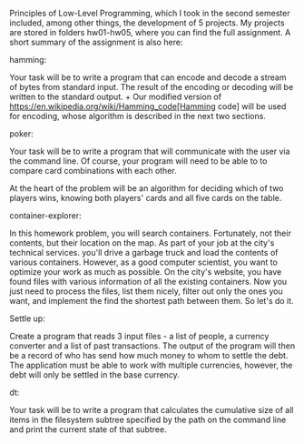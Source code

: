 Principles of Low-Level Programming, which I took in the second semester included, among other things, the development of 5 projects.
My projects are stored in folders hw01-hw05, where you can find the full assignment. 
A short summary of the assignment is also here:


hamming:

Your task will be to write a program that can encode and decode a stream of bytes from
standard input. The result of the encoding or decoding will be written to the standard output. +
Our modified version of https://en.wikipedia.org/wiki/Hamming_code[Hamming code] will be used for encoding,
whose algorithm is described in the next two sections.


poker:

Your task will be to write a program that will communicate with the user
via the command line. Of course, your program will need to be able to
to compare card combinations with each other.

At the heart of the problem will be an algorithm for deciding which of two players
wins, knowing both players' cards and all five cards on the table.

container-explorer:

In this homework problem, you will search containers. Fortunately, not their contents, 
but their location on the map. As part of your job at the city's technical services. 
you'll drive a garbage truck and load the contents of various containers. 
However, as a good computer scientist, you want to optimize your work as much as possible. 
On the city's website, you have found files with various information 
of all the existing containers. Now you just need to process the files, 
list them nicely, filter out only the ones you want, and implement the find 
the shortest path between them. So let's do it.

Settle up:

Create a program that reads 3 input files - a list of people, a currency converter
and a list of past transactions. The output of the program will then be a record of who has
send how much money to whom to settle the debt. The application must be able to
work with multiple currencies, however, the debt will only be settled in the base currency.

dt:

Your task will be to write a program that calculates the cumulative size of all items in the filesystem subtree specified by the path on the command line and 
print the current state of that subtree.
